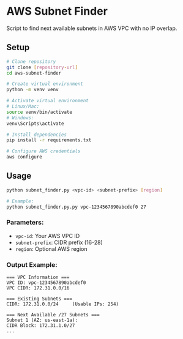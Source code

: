 # AWS Subnet Finder

Script to find next available subnets in AWS VPC with no IP overlap.

## Setup

```bash
# Clone repository
git clone [repository-url]
cd aws-subnet-finder

# Create virtual environment
python -m venv venv

# Activate virtual environment
# Linux/Mac:
source venv/bin/activate
# Windows:
venv\Scripts\activate

# Install dependencies
pip install -r requirements.txt

# Configure AWS credentials
aws configure
```

## Usage

```bash
python subnet_finder.py <vpc-id> <subnet-prefix> [region]

# Example:
python subnet_finder.py.py vpc-1234567890abcdef0 27
```

### Parameters:
- `vpc-id`: Your AWS VPC ID
- `subnet-prefix`: CIDR prefix (16-28)
- `region`: Optional AWS region

### Output Example:
```
=== VPC Information ===
VPC ID: vpc-1234567890abcdef0
VPC CIDR: 172.31.0.0/16

=== Existing Subnets ===
CIDR: 172.31.0.0/24     (Usable IPs: 254)

=== Next Available /27 Subnets ===
Subnet 1 (AZ: us-east-1a):
CIDR Block: 172.31.1.0/27
...
```
